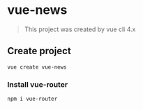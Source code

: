 # vue-news

> This project was created by vue cli 4.x

## Create project

```
vue create vue-news
```

### Install vue-router

```
npm i vue-router
```
